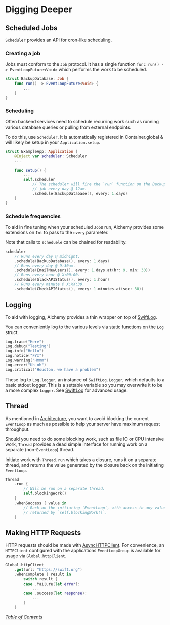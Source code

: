 # Digging Deeper

## Scheduled Jobs

`Scheduler` provides an API for cron-like scheduling.

### Creating a job

Jobs must conform to the `Job` protocol. It has a single function `func run() -> EventLoopFuture<Void>` which performs the work to be scheduled.

```swift
struct BackupDatabase: Job {
    func run() -> EventLoopFuture<Void> {
        ...
    }
}
```

### Scheduling

Often backend services need to schedule recurring work such as running various database queries or pulling from external endpoints.

To do this, use `Scheduler`. It is automatically registered in Container.global & will likely be setup in your `Application.setup`.

```swift
struct ExampleApp: Application {
    @Inject var scheduler: Scheduler
    ...

    func setup() {
        ...
        self.scheduler
            // The scheduler will fire the `run` function on the BackupDatabase
            // job every day @ 12am.
            .schedule(BackupDatabase(), every: 1.days)
    }
}
```

### Schedule frequencies

To aid in fine tuning when your scheduled `Job`s run, Alchemy provides some extensions on `Int` to pass to the `every` parameter.

Note that calls to `scheduele` can be chained for readability.

```swift
scheduler
    // Runs every day @ midnight.
    .schedule(BackupDatabase(), every: 1.days)
    // Runs every day @ 9:30am.
    .schedule(EmailNewUsers(), every: 1.days.at(hr: 9, min: 30))
    // Runs every hour @ X:00:00.
    .schedule(SlackAPIStatus(), every: 1.hour)
    // Runs every minute @ X:XX:30.
    .schedule(CheckAPIStatus(), every: 1.minutes.at(sec: 30))
```

## Logging

To aid with logging, Alchemy provides a thin wrapper on top of [SwiftLog](https://github.com/apple/swift-log).

You can conveniently log to the various levels via static functions on the `Log` struct.

```swift
Log.trace("Here")
Log.debug("Testing")
Log.info("Hello")
Log.notice("FYI")
Log.warning("Hmmm")
Log.error("Uh oh")
Log.critical("Houston, we have a problem")
```

These log to `Log.logger`, an instance of `SwiftLog.Logger`, which defaults to a basic stdout logger. This is a settable variable so you may overwrite it to be a more complex `Logger`. See [SwiftLog](https://github.com/apple/swift-log) for advanced usage.

## Thread

As mentioned in [Architecture](Docs/1a_Architecture.md), you want to avoid blocking the current `EventLoop` as much as possible to help your server have maximum request throughput.

Should you need to do some blocking work, such as file IO or CPU intensive work, `Thread` provides a dead simple interface for running work on a separate (non-`EventLoop`) thread. 

Initiate work with `Thread.run` which takes a closure, runs it on a separate thread, and returns the value generated by the closure back on the initiating `EventLoop`.

```swift
Thread
    .run { 
        // Will be run on a separate thread.
        self.blockingWork() 
    }
    .whenSuccess { value in
        // Back on the initiating `EventLoop`, with access to any value 
        // returned by `self.blockingWork()`.
    }
```

## Making HTTP Requests

HTTP requests should be made with [AsyncHTTPClient](https://github.com/swift-server/async-http-client). For convenience, an `HTTPClient` configured with the applications `EventLoopGroup` is available for usage via `Global.httpClient`.

```swift
Global.httpClient
    .get(url: "https://swift.org")
    .whenComplete { result in
        switch result {
        case .failure(let error):
            ...
        case .success(let response):
            ...
        }
    }
```

_[Table of Contents](/Docs)_